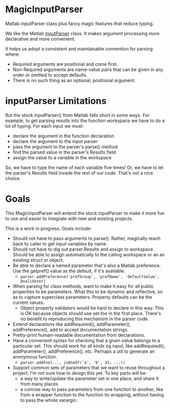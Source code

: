 # MagicInputParser
Matlab inputParser class plus fancy magic features that reduce typing.

We like the Matlab [inputParser](http://www.mathworks.com/help/matlab/ref/inputparser-class.html) class.  It makes argument processing more declarative and more convenient.

It helps us adopt a consistent and maintainable convention for parsing where:
 - Required arguments are positional and come first.
 - Non-Required arguments are name-value pairs that can be given in any order or omitted to accept defaults.
 - There is no such thing as an optional, positional argument.
 
# inputParser Limitations
But the stock inputParser() from Matlab falls short in some ways. For example, to get parsing results into the function workspace we have to do a lot of typing.  For each input we must:
 - declare the argument in the function declaration
 - declare the argument to the input parser
 - pass the argument to the parser's parse() method
 - find the parsed value in the parser's Results field
 - assign the value to a variable in the workspace

So, we have to type the name of each variable five times!  Or, we have to let the parser's Results field invade the rest of our code. That's not a nice choice.

# Goals
This MagicInputParser will extend the stock inputParser to make it more fun to use and easier to integrate with new and existing projects.

This is a work in progress.  Goals include:
 - Should not have to pass arguments to parse().  Rather, magically reach back to caller to get input variables by name.
 - Should not have to dig out parser.Results and assign to workspace.  Should be able to assign automatically to the calling workspace or an an existing struct or object.
 - Be able to declare a named parameter that's also a Matlab preference.  Use the getpref() value as the default, if it's available.
   - `parser.addPreference('prefGroup', 'prefName', 'defaultValue', @validator)`
 - When parsing for class methods, want to make it easy for all public properties to be parameters.  What this to be dynamic and reflective, so as to capture superclass parameters.  Property defaults can be the current values.  
   - Object property validators would be hard to declare in this way.  This is OK because objects should use set.foo in the first place.  There's no benefit to reproducing this mechanism in the parser code.
 - Extend declarations like addRequired(), addParameter(), addPreference(), add to accept documentation strings.
 - Pretty-print human-readable documentation from declarations.
 - Have a convenient syntax for checking that a given value belongs to a particular set.  This should work for all kinds og input, like addRequired(), addParameter(), addPreference(), etc.  Perhaps a util to generate an anonymous function.
   - `parser.addFoo(..., isOneOf('a', 'b', 33, ...))`
 - Support common sets of parameters that we want to reuse throughout a project.  I'm not sure how to design this yet.  To key parts will be:
   - a way to write/update the parameter set in one place, and share it from many places
   - a concise way to pass parameters from one function to another, like from a wrapper function to the function its wrapping, without having to pass the whole varargin.
